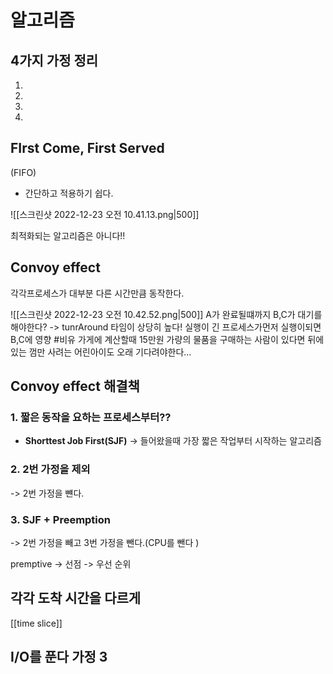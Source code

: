 ---
---

# 알고리즘
## 4가지 가정 정리 
1.
2.
3.
4.


## FIrst Come, First Served
(FIFO)
- 간단하고 적용하기 쉽다. 

![[스크린샷 2022-12-23 오전 10.41.13.png|500]]

최적화되는 알고리즘은 아니다!!


## Convoy effect 
각각프로세스가 대부분 다른 시간만큼 동작한다. 

![[스크린샷 2022-12-23 오전 10.42.52.png|500]]
A가 완료될떄까지 B,C가 대기를 해야한다?
-> tunrAround 타임이 상당히 높다! 실행이 긴 프로세스가먼저 실행이되면 B,C에 영향 
#비유 가게에 계산할때 15만원 가량의 물품을 구매하는 사람이 있다면 뒤에 있는 껌만 사려는 어린아이도 오래 기다려야한다...

## Convoy effect 해결책
### 1. 짧은 동작을 요하는 프로세스부터?? 
- **Shorttest Job First(SJF)**
-> 들어왔을때 가장 짧은 작업부터 시작하는 알고리즘 

### 2. 2번 가정을 제외 
-> 2번 가정을 뺸다.

### 3. SJF + Preemption
-> 2번 가정을 빼고 3번 가정을 뺀다.(CPU를 뺀다 )

premptive -> 선점 -> 우선 순위


## 각각 도착 시간을 다르게 
[[time slice]]


## I/O를 푼다 가정 3 


